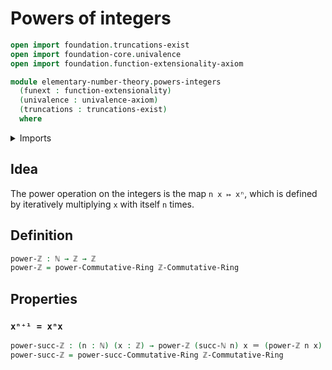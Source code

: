# Powers of integers

```agda
open import foundation.truncations-exist
open import foundation-core.univalence
open import foundation.function-extensionality-axiom

module elementary-number-theory.powers-integers
  (funext : function-extensionality)
  (univalence : univalence-axiom)
  (truncations : truncations-exist)
  where
```

<details><summary>Imports</summary>

```agda
open import commutative-algebra.powers-of-elements-commutative-rings funext univalence truncations

open import elementary-number-theory.integers
open import elementary-number-theory.multiplication-integers funext univalence truncations
open import elementary-number-theory.natural-numbers
open import elementary-number-theory.ring-of-integers funext univalence truncations

open import foundation.identity-types funext
```

</details>

## Idea

The power operation on the integers is the map `n x ↦ xⁿ`, which is defined by
iteratively multiplying `x` with itself `n` times.

## Definition

```agda
power-ℤ : ℕ → ℤ → ℤ
power-ℤ = power-Commutative-Ring ℤ-Commutative-Ring
```

## Properties

### `xⁿ⁺¹ = xⁿx`

```agda
power-succ-ℤ : (n : ℕ) (x : ℤ) → power-ℤ (succ-ℕ n) x ＝ (power-ℤ n x) *ℤ x
power-succ-ℤ = power-succ-Commutative-Ring ℤ-Commutative-Ring
```

